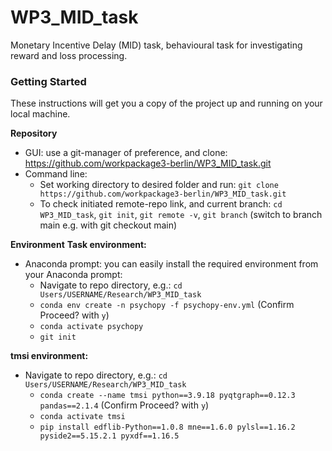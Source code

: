# WP3_MID_task

Monetary Incentive Delay (MID) task, behavioural task for investigating reward and loss processing.  

### Getting Started
These instructions will get you a copy of the project up and running on your local machine.

**Repository**
- GUI: use a git-manager of preference, and clone: https://github.com/workpackage3-berlin/WP3_MID_task.git
- Command line:
	- Set working directory to desired folder and run: `git clone https://github.com/workpackage3-berlin/WP3_MID_task.git`
	- To check initiated remote-repo link, and current branch: `cd WP3_MID_task`, `git init`, `git remote -v`, `git branch` (switch to branch main e.g. with git checkout main)


**Environment**
**Task environment:**

- Anaconda prompt: you can easily install the required environment from your Anaconda prompt:
	- Navigate to repo directory, e.g.: `cd Users/USERNAME/Research/WP3_MID_task`
	- `conda env create -n psychopy -f psychopy-env.yml` (Confirm Proceed? with `y`)
	- `conda activate psychopy`
	- `git init`

**tmsi environment:**
- Navigate to repo directory, e.g.: ```cd Users/USERNAME/Research/WP3_MID_task```
	- ```conda create --name tmsi python==3.9.18 pyqtgraph==0.12.3 pandas==2.1.4``` (Confirm Proceed? with ```y```)
	- ```conda activate tmsi```
	- ```pip install edflib-Python==1.0.8 mne==1.6.0 pylsl==1.16.2 pyside2==5.15.2.1 pyxdf==1.16.5```

